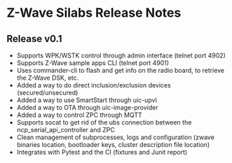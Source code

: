 Z-Wave Silabs Release Notes
===========================

Release v0.1
------------

- Supports WPK/WSTK control through admin interface (telnet port 4902)
- Supports Z-Wave sample apps CLI (telnet port 4901)
- Uses commander-cli to flash and get info on the radio board, to retrieve the Z-Wave DSK, etc.
- Added a way to do direct inclusion/exclusion devices (secured/unsecured)
- Added a way to use SmartStart through uic-upvl
- Added a way to OTA through uic-image-provider
- Added a way to control ZPC through MQTT
- Supports socat to get rid of the ubs connection between the ncp_serial_api_controller and ZPC
- Clean management of subprocesses, logs and configuration (zwave binaries location, bootloader keys, cluster description file location)
- Integrates with Pytest and the CI (fixtures and Junit report)
